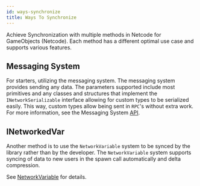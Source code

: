 ```yaml
---
id: ways-synchronize
title: Ways To Synchronize
---
```


Achieve Synchronization with multiple methods in Netcode for GameObjects (Netcode). Each method has a different optimal use case and supports various features.

## Messaging System

For starters, utilizing the messaging system. The messaging system provides sending any data. The parameters supported include most primitives and any classes and structures that implement the `INetworkSerializable` interface allowing for custom types to be serialized easily. This way, custom types allow being sent in `RPC`'s without extra work. For more information, see the Messaging System [API](https://docs-multiplayer.unity3d.com/docs/advanced-topics/messaging-system).

## INetworkedVar

Another method is to use the `NetworkVariable` system to be synced by the library rather than by the developer. The `NetworkVariable` system supports syncing of data to new users in the spawn call automatically and delta compression. 

See [NetworkVariable](../basics/networkvariable) for details.
